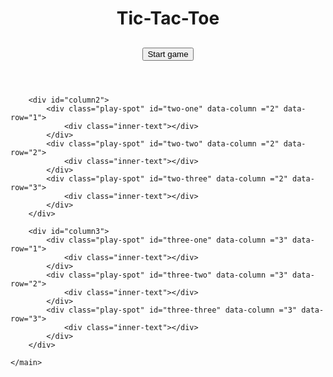 <!DOCTYPE html>
<html lang="en">
<head>
    <meta charset="UTF-8">
    <meta name="viewport" content="width=device-width, initial-scale=1.0">
    <link rel="preconnect" href="https://fonts.gstatic.com">
    <link href="https://fonts.googleapis.com/css2?family=Press+Start+2P&display=swap" rel="stylesheet"> 
    <link rel="stylesheet" href="styles.css">
    <title>Tic-Tac-Toe</title>
</head>
<body>
    <header>
        <h1>Tic-Tac-Toe</h1>
        <h2 id="current-player"></h2>
        <h2 class="hidden" id="winner-text"></h2>
        <button id="start-button" type="button">Start game</button>
    </header>
    <main>
        <div id="column1">
            <div class="play-spot" id="one-one" data-column ="1" data-row="1">
                <div class="inner-text"></div>
            </div>
            <div class="play-spot" id="one-two" data-column ="1" data-row="2">
                <div class="inner-text"></div>
            </div>
            <div class="play-spot" id="one-three" data-column ="1" data-row="3">
                <div class="inner-text"></div>
            </div>
        </div>
        
        <div id="column2">
            <div class="play-spot" id="two-one" data-column ="2" data-row="1">
                <div class="inner-text"></div>
            </div>
            <div class="play-spot" id="two-two" data-column ="2" data-row="2">
                <div class="inner-text"></div>
            </div>
            <div class="play-spot" id="two-three" data-column ="2" data-row="3">
                <div class="inner-text"></div>
            </div>
        </div>
        
        <div id="column3">
            <div class="play-spot" id="three-one" data-column ="3" data-row="1">
                <div class="inner-text"></div>
            </div>
            <div class="play-spot" id="three-two" data-column ="3" data-row="2">
                <div class="inner-text"></div>
            </div>
            <div class="play-spot" id="three-three" data-column ="3" data-row="3">
                <div class="inner-text"></div>
            </div>
        </div>
        
    </main>
</body>
<script src="game.js"></script>
</html>